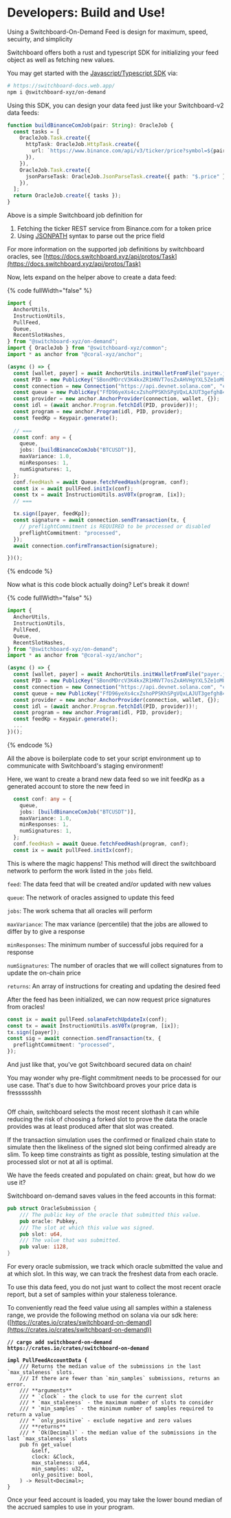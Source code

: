 # Developers: Build and Use!

Using a Switchboard-On-Demand Feed is design for maximum, speed, secuirty, and simplicity

Switchboard offers both a rust and typescript SDK for initializing your feed object as well as fetching new values.

You may get started with the [Javascript/Typescript SDK](https://switchboard-docs.web.app/) via:

```bash
# https://switchboard-docs.web.app/
npm i @switchboard-xyz/on-demand
```

Using this SDK, you can design your data feed just like your Switchboard-v2 data feeds:

```typescript
function buildBinanceComJob(pair: String): OracleJob {
  const tasks = [
    OracleJob.Task.create({
      httpTask: OracleJob.HttpTask.create({
        url: `https://www.binance.com/api/v3/ticker/price?symbol=${pair}`,
      }),
    }),
    OracleJob.Task.create({
      jsonParseTask: OracleJob.JsonParseTask.create({ path: "$.price" }),
    }),
  ];
  return OracleJob.create({ tasks });
}

```

Above is a simple Switchboard job definition for

1. Fetching the ticker REST service from Binance.com for a token price
2. Using [JSONPATH](https://github.com/json-path/JsonPath) syntax to parse out the price field

For more information on the supported job definitions by switchboard oracles, see [https://docs.switchboard.xyz/api/protos/Task](https://docs.switchboard.xyz/api/protos/Task)

Now, lets expand on the helper above to create a data feed:

{% code fullWidth="false" %}
```typescript
import {
  AnchorUtils,
  InstructionUtils,
  PullFeed,
  Queue,
  RecentSlotHashes,
} from "@switchboard-xyz/on-demand";
import { OracleJob } from "@switchboard-xyz/common";
import * as anchor from "@coral-xyz/anchor";

(async () => {
  const [wallet, payer] = await AnchorUtils.initWalletFromFile("payer.json");
  const PID = new PublicKey("SBondMDrcV3K4kxZR1HNVT7osZxAHVHgYXL5Ze1oMUv");
  const connection = new Connection("https://api.devnet.solana.com", "confirmed");
  const queue = new PublicKey("FfD96yeXs4cxZshoPPSKhSPgVQxLAJUT3gefgh84m1Di");
  const provider = new anchor.AnchorProvider(connection, wallet, {});
  const idl = (await anchor.Program.fetchIdl(PID, provider))!;
  const program = new anchor.Program(idl, PID, provider);
  const feedKp = Keypair.generate();
  
  // ===
  const conf: any = {
    queue,
    jobs: [buildBinanceComJob("BTCUSDT")],
    maxVariance: 1.0,
    minResponses: 1,
    numSignatures: 1,
  };
  conf.feedHash = await Queue.fetchFeedHash(program, conf);
  const ix = await pullFeed.initIx(conf);
  const tx = await InstructionUtils.asV0Tx(program, [ix]);
  // ===

  tx.sign([payer, feedKp]);
  const signature = await connection.sendTransaction(tx, {
    // preflightCommitment is REQUIRED to be processed or disabled
    preflightCommitment: "processed",
  });
  await connection.confirmTransaction(signature);

})();
```
{% endcode %}

Now what is this code block actually doing? Let's break it down!

{% code fullWidth="false" %}
```typescript
import {
  AnchorUtils,
  InstructionUtils,
  PullFeed,
  Queue,
  RecentSlotHashes,
} from "@switchboard-xyz/on-demand";
import * as anchor from "@coral-xyz/anchor";

(async () => {
  const [wallet, payer] = await AnchorUtils.initWalletFromFile("payer.json");
  const PID = new PublicKey("SBondMDrcV3K4kxZR1HNVT7osZxAHVHgYXL5Ze1oMUv");
  const connection = new Connection("https://api.devnet.solana.com", "confirmed");
  const queue = new PublicKey("FfD96yeXs4cxZshoPPSKhSPgVQxLAJUT3gefgh84m1Di");
  const provider = new anchor.AnchorProvider(connection, wallet, {});
  const idl = (await anchor.Program.fetchIdl(PID, provider))!;
  const program = new anchor.Program(idl, PID, provider);
  const feedKp = Keypair.generate();
  ...
})();
```
{% endcode %}

All the above is boilerplate code to set your script environment up to communicate with Switchboard's staging environment!

Here, we want to create a brand new data feed so we init feedKp as a generated account to store the new feed in

```typescript
  const conf: any = {
    queue,
    jobs: [buildBinanceComJob("BTCUSDT")],
    maxVariance: 1.0,
    minResponses: 1,
    numSignatures: 1,
  };
  conf.feedHash = await Queue.fetchFeedHash(program, conf);
  const ix = await pullFeed.initIx(conf);
```

This is where the magic happens! This method will direct the switchboard network to perform the work listed in the `jobs` field.

`feed`: The data feed that will be created and/or updated with new values

`queue`: The network of oracles assigned to update this feed

`jobs`: The work schema that all oracles will perform

`maxVariance`: The max variance (percentile) that the jobs are allowed to differ by to give a response

`minResponses`: The minimum number of successful jobs required for a response

`numSignatures`: The number of oracles that we will collect signatures from to update the on-chain price

`returns`: An array of instructions for creating and updating the desired feed

After the feed has been initialized, we can now request price signatures from oracles!

```typescript
const ix = await pullFeed.solanaFetchUpdateIx(conf);
const tx = await InstructionUtils.asV0Tx(program, [ix]);
tx.sign([payer]);
const sig = await connection.sendTransaction(tx, {
  preflightCommitment: "processed",
});
```

And just like that, you've got Switchboard secured data on chain!

You may wonder why pre-flight commitment needs to be processed for our use case. That's due to how Switchboard proves your price data is fresssssshh

<figure><img src="../.gitbook/assets/giphy.gif" alt=""><figcaption></figcaption></figure>

Off chain, switchboard selects the most recent slothash it can while reducing the risk of choosing a forked slot to prove the data the oracle provides was at least produced after that slot was created.

If the transaction simulation uses the confirmed or finalized chain state to simulate then the likeliness of the signed slot being confirmed already are slim.  To keep time constraints as tight as possible, testing simulation at the processed slot or not at all is optimal.

We have the feeds created and populated on chain: great, but how do we use it?

Switchboard on-demand saves values in the feed accounts in this format:

```rust
pub struct OracleSubmission {
    /// The public key of the oracle that submitted this value.
    pub oracle: Pubkey,
    /// The slot at which this value was signed.
    pub slot: u64,
    /// The value that was submitted.
    pub value: i128,
}
```

For every oracle submission, we track which oracle submitted the value and at which slot.  In this way, we can track the freshest data from each oracle.

To use this data feed, you do not just want to collect the most recent oracle report, but a set of samples within your staleness tolerance.

To conveniently read the feed value using all samples within a staleness range, we provide the following method on solana via our sdk here: ([https://crates.io/crates/switchboard-on-demand](https://crates.io/crates/switchboard-on-demand))

<pre class="language-rust"><code class="lang-rust"><strong>// cargo add switchboard-on-demand https://crates.io/crates/switchboard-on-demand
</strong>
<strong>impl PullFeedAccountData {
</strong>    /// Returns the median value of the submissions in the last `max_staleness` slots.
    /// If there are fewer than `min_samples` submissions, returns an error.
    /// **arguments**
    /// * `clock` - the clock to use for the current slot
    /// * `max_staleness` - the maximum number of slots to consider
    /// * `min_samples` - the minimum number of samples required to return a value
    /// * `only_positive` - exclude negative and zero values
    /// **returns**
    /// * `Ok(Decimal)` - the median value of the submissions in the last `max_staleness` slots
    pub fn get_value(
        &#x26;self,
        clock: &#x26;Clock,
        max_staleness: u64,
        min_samples: u32,
        only_positive: bool,
    ) -> Result&#x3C;Decimal>;
}
</code></pre>

Once your feed account is loaded, you may take the lower bound median of the accrued samples to use in your program.

